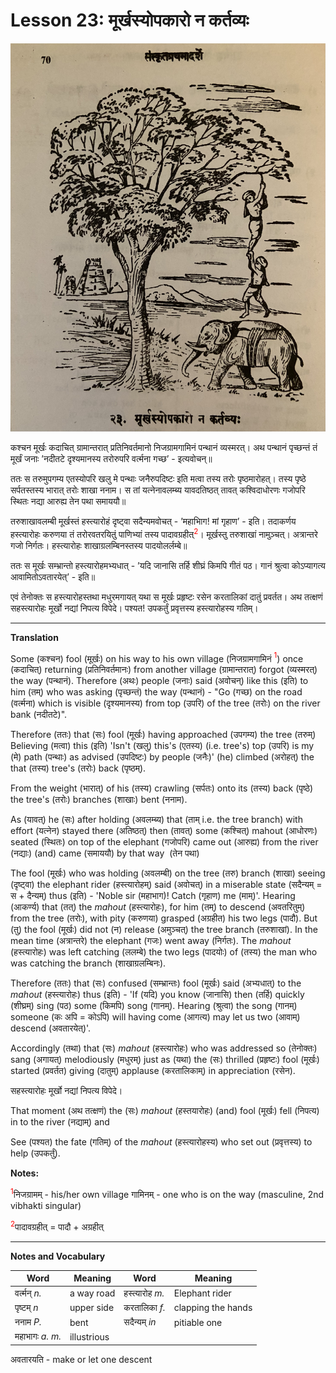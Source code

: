 # Lesson 23: मूर्खस्योपकारो न कर्तव्यः

![picture of tree, fool, mahout and elephant](./images/r1l23.jpg)

कश्चन मूर्खः कदाचित् ग्रामान्तरात् प्रतिनिवर्तमानो निजग्रामगामिनं पन्थानं व्यस्मरत्। अथ पन्थानं पृच्छन्तं तं मूर्खं जनाः ’नदीतटे दृश्यमानस्य तरोरुपरि वर्त्मना गच्छ’ - इत्यवोचन्॥

ततः स तरुमुपगम्य एतस्योपरि खलु मे पन्थाः जनैरुपदिष्टः इति मत्वा तस्य तरोः पृष्ठमारोहत्। तस्य पृष्ठे सर्पतस्तस्य भारात् तरोः शाखा ननाम। स तां यत्नेनावलम्ब्य यावदतिष्ठत् तावत् कश्विदाधोरणः गजोपरि स्थितः नद्या आरुह्य तेन पथा समाययौ॥ 

तरुशाखावलम्बी मूर्खस्तं हस्त्यारोहं दृष्ट्वा सदैन्यमवोचत् - ’महाभािग! मां गृहाण’ - इति। तदाकर्णय हस्त्यारोहः करुणया तं तरोरवतरयितुं पाणिभ्यां तस्य पादावग्रहीत्<span style="color:red"><sup>2</sup></span>। मूर्खस्तु तरुशाखां नामुञ्चत्। अत्रान्तरे गजो निर्गतः। हस्त्यारोहः शाखाग्रलम्बिनस्तस्य पादयोलर्लम्बे॥

ततः स मूर्खः सम्भ्रान्तो हस्त्यारोहमभ्यधात् - ’यदि जानासि तर्हि शीघ्रं किमपि गीतं पठ। गानं श्रुत्वा कोऽप्यागत्य आवामितोऽवतारयेत्’ - इति॥

एवं तेनोक्तः स हस्त्यारोहस्तथा मधुरमगायत् यथा स मूर्खः प्रहृष्टः रसेन करतालिकां दातुं प्रवर्तत। अथ तत्क्षणं सहस्त्यारोहः मूर्खो नद्यां निपत्य विपेदे। पश्यत! उपकर्तुं प्रवृत्तस्य हस्त्यारोहस्य गतिम्।

---

**Translation**

Some (कश्चन) fool (मूर्खः) on his way to his own village (निजग्रामगामिनं <span style="color:red"><sup>1</sup></span>) once (कदाचित्) returning (प्रतिनिवर्तमानः) from another village (ग्रामान्तरात्) forgot (व्यस्मरत्) the way (पन्थानं). Therefore (अथः) people (जनाः) said (अवोचन्) like this (इति) to him (तम्) who was asking (पृच्छन्तं) the way (पन्थानं) - "Go (गच्छ) on the road (वर्त्मना) which is visible (दृश्यमानस्य) from top (उपरि) of the tree (तरोः) on the river bank (नदीतटे)".

Therefore (ततः) that (सः) fool (मूर्खः) having approached (उपगम्य) the tree (तरुम्) Believing (मत्वा) this (इति) 'Isn't (खलु) this's (एतस्य) (i.e. tree's) top (उपरि) is my (मे) path (पन्थाः) as advised (उपदिष्टः) by people (जनैः)' (he) climbed (अरोहत्) the that (तस्य) tree's (तरोः) back (पृष्ठम्). 

From the weight (भारात्) of his (तस्य) crawling (सर्पतः) onto its (तस्य) back (पृष्ठे) the tree's (तरोः) branches (शाखाः) bent (ननाम).

As (यावत्) he (सः) after holding (अवलम्ब्य) that (ताम् i.e. the tree branch)  with effort (यत्नेन) stayed there (अतिष्ठत्) then (तावत्) some (कश्चित्) mahout  (आधोरणः) seated (स्थितः) on top of the elephant (गजोपरि) came out (आरुह्य) from the river (नद्याः) (and) came (समाययौ) by that way  (तेन पथा)

The fool (मूर्खः) who was holding (अवलम्बी) on the tree (तरु) branch (शाखा) seeing (दृष्ट्वा) the elephant rider (हस्त्यारोहम्) said (अवोचत्) in a miserable state (सदैन्यम् = स + दैन्यम्) thus (इति) - 'Noble sir (महाभाग)! Catch (गृहाण) me (माम्)'. Hearing (आकर्ण्य) that (तत्) the *mahout* (हस्त्यारोहः),  for him (तम्) to descend (अवतरितुम्) from the tree (तरोः), with pity (करुणया) grasped (अग्रहीत) his two legs (पादौ). But (तु) the fool (मूर्खः) did not (न) release (अमुञ्चत्) the tree branch (तरुशाखां). In the mean time (अत्रान्तरे) the elephant (गजः) went away (निर्गतः). The *mahout* (हस्त्यारोहः) was left catching (ललम्बे) the two legs (पादयोः) of (तस्य) the man who was catching the branch (शाखाग्रलम्बिनः).

Therefore (ततः) that (सः) confused (सम्भ्रान्तः) fool (मूर्खः) said (अभ्यधात्) to the *mahout* (हस्त्यारोहः) thus (इति) - 'If (यदि) you know (जानासि) then (तर्हि) quickly (शीघ्रम्) sing (पठ) some (किमपि) song (गानम्). Hearing (श्रुत्वा) the song (गानम्) someone (कः अपि = कोऽपि) will having come (आगत्य) may let us two (आवाम्) descend (अवतारयेत्)'.

Accordingly (तथा) that (सः) *mahout* (हस्त्यारोहः) who was addressed so (तेनोक्तः) sang (अगायत्) melodiously (मधुरम्) just as (यथा) the (सः) thrilled (प्रहृष्टः) fool (मूर्खः)  started (प्रवर्तत) giving (दातुम्) applause (करतालिकाम्) in appreciation (रसेन).

 सहस्त्यारोहः मूर्खो नद्यां निपत्य विपेदे।

That moment (अथ तत्क्षणं) the (सः) *mahout* (हस्तयारोहः) (and) fool (मूर्खः) fell (निपत्य) in to the river (नद्याम्) and

See (पश्यत) the fate (गतिम्) of the *mahout* (हस्त्यारोहस्य) who set out (प्रवृत्तस्य) to help (उपकर्तुं).


**Notes:**

<span style="color:red"><sup>1</sup></span>निजग्रामम् - his/her own village गामिनम् - one who is on the way (masculine, 2nd vibhakti singular)

<span style="color:red"><sup>2</sup></span>पादावग्रहीत् = पादौ + अग्रहीत्

---

**Notes and Vocabulary**


| Word | Meaning | Word | Meaning | 
| --- | --- | --- | --- |
 | वर्त्मन् *n.* | a way road | हस्त्यारोह *m.* | Elephant rider |
 | पृष्टम् *n* | upper side | करतालिका *f.* | clapping the hands |
 | ननाम *P.* | bent | सदैन्यम् *in* | pitiable one |
 | महाभागः *a. m.* | illustrious | | | 

 अवतारयति - make or let one descent